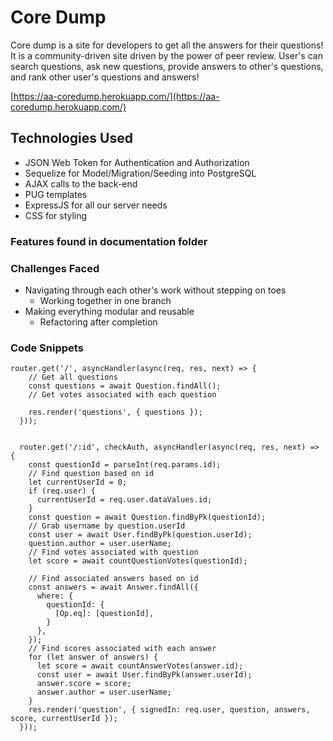 # Core Dump

Core dump is a site for developers to get all the answers for their questions! It is a community-driven site driven by the power of peer review. User's can search questions, ask new questions, provide answers to other's questions, and rank other user's questions and answers!

[https://aa-coredump.herokuapp.com/](https://aa-coredump.herokuapp.com/)

## Technologies Used

- JSON Web Token for Authentication and Authorization
- Sequelize for Model/Migration/Seeding into PostgreSQL
- AJAX calls to the back-end
- PUG templates
- ExpressJS for all our server needs
- CSS for styling

### Features found in documentation folder

### Challenges Faced

- Navigating through each other's work without stepping on toes
  - Working together in one branch
- Making everything modular and reusable
  - Refactoring after completion

### Code Snippets

```
router.get('/', asyncHandler(async(req, res, next) => {
    // Get all questions
    const questions = await Question.findAll();
    // Get votes associated with each question

    res.render('questions', { questions });
  }));


  router.get('/:id', checkAuth, asyncHandler(async(req, res, next) => {
    const questionId = parseInt(req.params.id);
    // Find question based on id
    let currentUserId = 0;
    if (req.user) {
      currentUserId = req.user.dataValues.id;
    }
    const question = await Question.findByPk(questionId);
    // Grab username by question.userId
    const user = await User.findByPk(question.userId);
    question.author = user.userName;
    // Find votes associated with question
    let score = await countQuestionVotes(questionId);

    // Find associated answers based on id
    const answers = await Answer.findAll({
      where: {
        questionId: {
          [Op.eq]: [questionId],
        }
      },
    });
    // Find scores associated with each answer
    for (let answer of answers) {
      let score = await countAnswerVotes(answer.id);
      const user = await User.findByPk(answer.userId);
      answer.score = score;
      answer.author = user.userName;
    }
    res.render('question', { signedIn: req.user, question, answers, score, currentUserId });
  }));

```
